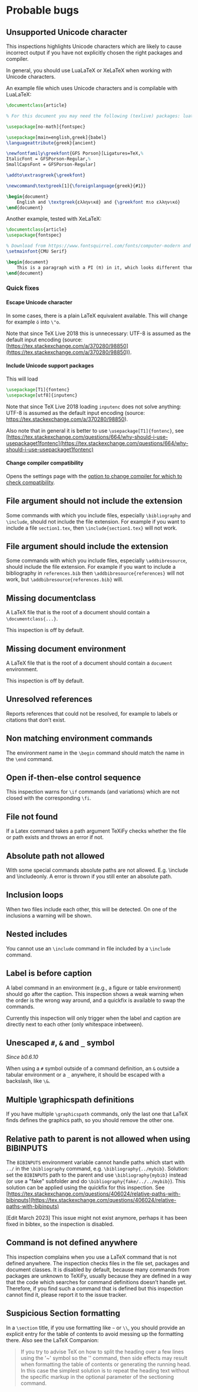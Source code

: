 # Probable bugs

## Unsupported Unicode character

This inspections highlights Unicode characters which are likely to cause incorrect output if you have not explicitly chosen the right packages and compiler.

In general, you should use LuaLaTeX or XeLaTeX when working with Unicode characters.

An example file which uses Unicode characters and is compilable with LuaLaTeX:

```latex
\documentclass{article}

% For this document you may need the following (texlive) packages: luatex luaotfload fontspec babel-greek greek-fontenc gfsporson

\usepackage[no-math]{fontspec}

\usepackage[main=english,greek]{babel}
\languageattribute{greek}{ancient}

\newfontfamily\greekfont{GFS Porson}[Ligatures=TeX,%
ItalicFont = GFSPorson-Regular,%
SmallCapsFont = GFSPorson-Regular]

\addto\extrasgreek{\greekfont}

\newcommand\textgreek[1]{\foreignlanguage{greek}{#1}}

\begin{document}
    English and \textgreek{ελληνικά} and {\greekfont πιο ελληνικό}
\end{document}
```

Another example, tested with XeLaTeX:

```latex
\documentclass{article}
\usepackage{fontspec}

% Download from https://www.fontsquirrel.com/fonts/computer-modern and put ttf files in /usr/share/fonts/TTF
\setmainfont{CMU Serif}

\begin{document}
    This is a paragraph with a PI (π) in it, which looks different than a $\pi$.
\end{document}
```

### Quick fixes

#### Escape Unicode character

In some cases, there is a plain LaTeX equivalent available.
This will change for example `ö` into `\"o`.

Note that since TeX Live 2018 this is unnecessary: UTF-8 is assumed as the default input encoding (source: [https://tex.stackexchange.com/a/370280/98850](https://tex.stackexchange.com/a/370280/98850)).

#### Include Unicode support packages

This will load

```latex
\usepackage[T1]{fontenc}
\usepackage[utf8]{inputenc}
```

Note that since TeX Live 2018 loading `inputenc` does not solve anything: UTF-8 is assumed as the default input encoding (source: https://tex.stackexchange.com/a/370280/98850).

Also note that in general it is better to use `\usepackage[T1]{fontenc}`, see [https://tex.stackexchange.com/questions/664/why-should-i-use-usepackaget1fontenc](https://tex.stackexchange.com/questions/664/why-should-i-use-usepackaget1fontenc)

#### Change compiler compatibility

Opens the settings page with the [option to change compiler for which to check compatibility](Project-settings#compiler-compatibility).

## File argument should not include the extension

Some commands with which you include files, especially `\bibliography` and `\include`, should not include the file extension.
For example if you want to include a file `section1.tex`, then `\include{section1.tex}` will not work.

## File argument should include the extension

Some commands with which you include files, especially `\addbibresource`, should include the file extension.
For example if you want to include a bibliography in `references.bib` then `\addbibresource{references}` will not work, but `\addbibresource{references.bib}` will.

## Missing documentclass
A LaTeX file that is the root of a document should contain a `\documentclass{...}`.

This inspection is off by default.

## Missing document environment
A LaTeX file that is the root of a document should contain a `document` environment.

This inspection is off by default.

## Unresolved references

Reports references that could not be resolved, for example to labels or citations that don’t exist.

## Non matching environment commands

The environment name in the `\begin` command should match the name in the `\end` command.

## Open if-then-else control sequence

This inspection warns for `\if` commands (and variations) which are not closed with the corresponding `\fi`.

## File not found

If a Latex command takes a path argument TeXiFy checks whether the file or path exists and throws an error if not.

## Absolute path not allowed

With some special commands absolute paths are not allowed. E.g. \include and \includeonly.
A error is thrown if you still enter an absolute path.

## Inclusion loops

When two files include each other, this will be detected.
On one of the inclusions a warning will be shown.

## Nested includes

You cannot use an `\include` command in file included by a `\include` command.

## Label is before caption

A label command in an environment (e.g., a figure or table environment) should go after the caption.
This inspection shows a weak warning when the order is the wrong way around, and a quickfix is available to swap the commands.

Currently this inspection will only trigger when the label and caption are directly next to each other (only whitespace inbetween).

## Unescaped `#`, `&` and `_` symbol
_Since b0.6.10_

When using a `#` symbol outside of a command definition, an `&` outside a tabular environment or a `_` anywhere, it should be escaped with a backslash, like `\&`.

## Multiple \graphicspath definitions

If you have multiple `\graphicspath` commands, only the last one that LaTeX finds defines the graphics path, so you should remove the other one.

## Relative path to parent is not allowed when using BIBINPUTS

The `BIBINPUTS` environment variable cannot handle paths which start with `../`  in the `\bibliography` command, e.g. `\bibliography{../mybib}`.
Solution: set the `BIBINPUTS` path to the parent and use `\bibliography{mybib}` instead (or use a "fake" subfolder and do `\bibliography{fake/../../mybib}`).
This solution can be applied using the quickfix for this inspection.
See [https://tex.stackexchange.com/questions/406024/relative-paths-with-bibinputs](https://tex.stackexchange.com/questions/406024/relative-paths-with-bibinputs)

[Edit March 2023] This issue might not exist anymore, perhaps it has been fixed in bibtex, so the inspection is disabled.

## Command is not defined anywhere

This inspection complains when you use a LaTeX command that is not defined anywhere.
The inspection checks files in the file set, packages and document classes.
It is disabled by default, because many commands from packages are unknown to TeXiFy, usually because they are defined in a way that the code which searches for command definitions doesn’t handle yet.
Therefore, if you find such a command that is defined but this inspection cannot find it, please report it to the issue tracker.

## Suspicious Section formatting

In a `\section` title, if you use formatting like `~` or `\\`, you should provide an explicit entry for the table of contents to avoid messing up the formatting there.
Also see the LaTeX Companion:

> If you try to advise TeX on how to split the heading over a few lines using the '~' symbol so the '\' command, then side effects may result when formatting the table of contents or generating the running head. In this case the simplest solution is to repeat the heading text without the specific markup in the optional parameter of the sectioning command.
